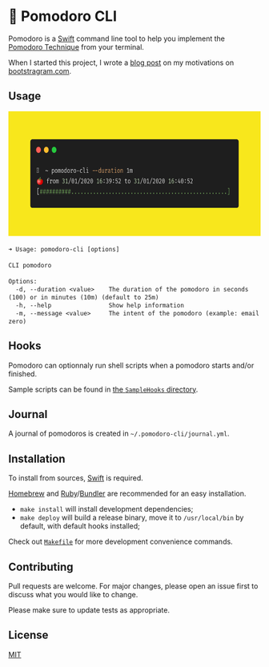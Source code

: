 # 🍅 Pomodoro CLI

Pomodoro is a [Swift](https://swift.org) command line tool to help you implement the [Pomodoro Technique](https://en.wikipedia.org/wiki/Pomodoro_Technique) from your terminal.

When I started this project, I wrote a [blog post][blog-post] on my motivations on [bootstragram.com][bootstragram].

## Usage

<div align="center">
  <img src="https://github.com/dirtyhenry/pomodoro-cli/blob/master/Resources/usage-carbon.png?raw=true" alt="pomodoro-cli usage example" width="673" height="250">
  </a>
</div>

```
➜ Usage: pomodoro-cli [options]

CLI pomodoro

Options:
  -d, --duration <value>    The duration of the pomodoro in seconds (100) or in minutes (10m) (default to 25m)
  -h, --help                Show help information
  -m, --message <value>     The intent of the pomodoro (example: email zero)
```

## Hooks

Pomodoro can optionnaly run shell scripts when a pomodoro starts and/or finished.

Sample scripts can be found in [the `SampleHooks` directory](https://github.com/dirtyhenry/pomodoro-cli/blob/master/Resources/SampleHooks).

## Journal

A journal of pomodoros is created in `~/.pomodoro-cli/journal.yml`.

## Installation

To install from sources, [Swift](https://swift.org/getting-started/) is required.

[Homebrew](https://brew.sh/) and [Ruby](https://www.ruby-lang.org/fr/)/[Bundler](https://bundler.io) are recommended for an easy installation.

- `make install` will install development dependencies;
- `make deploy` will build a release binary, move it to `/usr/local/bin` by default, with default hooks installed;

Check out [`Makefile`](https://github.com/dirtyhenry/pomodoro-cli/blob/master/Makefile) for more development convenience commands.

## Contributing

Pull requests are welcome. For major changes, please open an issue first to discuss what you would like to change.

Please make sure to update tests as appropriate.

## License

[MIT](https://choosealicense.com/licenses/mit/)

[blog-post]: https://bootstragram.com/blog/swift-command-line-pomodoro/
[bootstragram]: https://bootstragram.com
